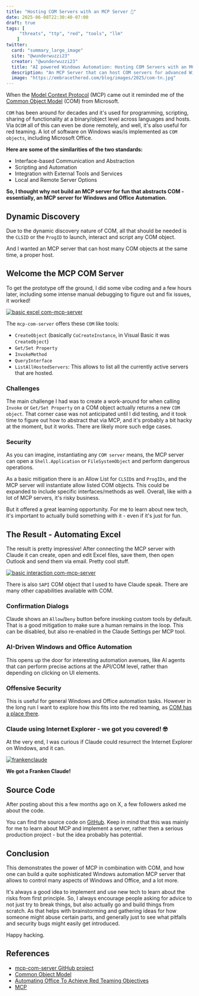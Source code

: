 ```yaml
---
title: "Hosting COM Servers with an MCP Server 🤯"
date: 2025-06-08T22:30:40-07:00
draft: true
tags: [
     "threats", "ttp", "red", "tools", "llm"
    ]
twitter:
  card: "summary_large_image"
  site: "@wunderwuzzi23"
  creator: "@wunderwuzzi23"
  title: "AI powered Windows Automation: Hosting COM Servers with an MCP Server 🤯"
  description: "An MCP Server that can host COM servers for advanced Windows Automation"
  image: "https://embracethered.com/blog/images/2025/com-tn.jpg"
---
```


When the [Model Context Protocol](https://modelcontextprotocol.io/introduction) (MCP) came out it reminded me of the [Common Object Model](https://learn.microsoft.com/en-us/windows/win32/com/the-component-object-model) (COM) from Microsoft. 

`COM` has been around for decades and it's used for programming, scripting, sharing of functionality at a binary/object level across languages and hosts. Via `DCOM` all of this can even be done remotely, and well, it's also useful for red teaming. A lot of software on Windows was/is implemented as `COM objects`, including Microsoft Office.

**Here are some of the similarities of the two standards:**
* Interface-based Communication and Abstraction 
* Scripting and Automation
* Integration with External Tools and Services
* Local and Remote Server Options

**So, I thought why not build an MCP server for fun that abstracts COM - essentially, an MCP server for Windows and Office Automation.**

## Dynamic Discovery

Due to the dynamic discovery nature of COM, all that should be needed is the `CLSID` or the `ProgID` to launch, interact and script any COM object.

And I wanted an MCP server that can host many COM objects at the same time, a proper host.

## Welcome the MCP COM Server

To get the prototype off the ground, I did some vibe coding and a few hours later, including some intense manual debugging to figure out and fix issues, it worked!

[![basic excel com-mcp-server](/blog/images/2025/claude-com-mcp-excel.jpg)](/blog/images/2025/claude-com-mcp-excel.jpg)

The `mcp-com-server` offers these `COM` like tools:

* `CreateObject` (basically `CoCreateInstance`, in Visual Basic it was `CreateObject`)
* `Get/Set Property` 
* `InvokeMethod`
* `QueryInterface`
* `ListAllHostedServers`: This allows to list all the currently active servers that are hosted.

### Challenges

The main challenge I had was to create a work-around for when calling `Invoke` or `Get/Set Property` on a COM object actually returns a new `COM object`. That corner case was not anticipated until I did testing, and it took time to figure out how to abstract that via MCP, and it's probably a bit hacky at the moment, but it works. There are likely more such edge cases. 

### Security

As you can imagine, instantiating any `COM server` means, the MCP server can open a `Shell.Application` or `FileSystemObject` and perform dangerous operations. 

As a basic mitigation there is an Allow List for `CLSID`s and `ProgIDs`, and the MCP server will instantiate allow listed COM objects. This could be expanded to include specific interfaces/methods as well. Overall, like with a lot of MCP servers, it's risky business. 

But it offered a great learning opportunity. For me to learn about new tech, it's important to actually build something with it - even if it's just for fun.

## The Result - Automating Excel

The result is pretty impressive! After connecting the MCP server with Claude it can create, open and edit Excel files, save them, then open Outlook and send them via email. Pretty cool stuff.

[![basic interaction com-mcp-server](/blog/images/2025/claude-mcp-com-excel.png)](/blog/images/2025/claude-mcp-com-excel.png)

There is also `SAPI` COM object that I used to have Claude speak. There are many other capabilities available with COM.

### Confirmation Dialogs

Claude shows an `Allow`/`Deny` button before invoking custom tools by default. That is a good mitigation to make sure a human remains in the loop. This can be disabled, but also re-enabled in the Claude Settings per MCP tool.


### AI-Driven Windows and Office Automation 

This opens up the door for interesting automation avenues, like AI agents that can perform precise actions at the API/COM level, rather than depending on clicking on UI elements.

### Offensive Security

This is useful for general Windows and Office automation tasks. However in the long run I want to explore how this fits into the red teaming, as [COM has a place there](https://embracethered.com/blog/posts/2021/automating-office-to-achieve-redteaming-objectives/). 

### Claude using Internet Explorer - we got you covered! 🤓

At the very end, I was curious if Claude could resurrect the Internet Explorer on Windows, and it can.

[![frankenclaude](/blog/images/2025/claude-com-frankenclaude.jpg)](/blog/images/2025/claude-com-frankenclaude.jpg)

**We got a Franken Claude!**

## Source Code

After posting about this a few months ago on X, a few followers asked me about the code.

You can find the source code on [GitHub](https://github.com/wunderwuzzi23/mcp-com-server). Keep in mind that this was mainly for me to learn about MCP and implement a server, rather then a serious production project - but the idea probably has potential.

## Conclusion

This demonstrates the power of MCP in combination with COM, and how one can build a quite sophisticated Windows automation MCP server that allows to control many aspects of Windows and Office, and a lot more.

It's always a good idea to implement and use new tech to learn about the risks from first principle. So, I always encourage people asking for advice to not just try to break things, but also actually go and build things from scratch. As that helps with brainstorming and gathering ideas for how someone might abuse certain parts, and generally just to see what pitfalls and security bugs might easily get introduced.

Happy hacking.

## References

* [mcp-com-server GitHub project](https://github.com/wunderwuzzi23/mcp-com-server)
* [Common Object Model](https://learn.microsoft.com/en-us/windows/win32/com/the-component-object-model)
* [Automating Office To Achieve Red Teaming Objectives](https://embracethered.com/blog/posts/2021/automating-office-to-achieve-redteaming-objectives/)
* [MCP](https://modelcontextprotocol.io/introduction)